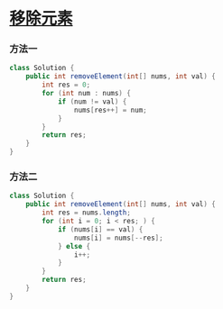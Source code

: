 # [移除元素](https://leetcode-cn.com/problems/remove-element/)

### 方法一

```java
class Solution {
    public int removeElement(int[] nums, int val) {
        int res = 0;
        for (int num : nums) {
            if (num != val) {
                nums[res++] = num;
            }
        }
        return res;
    }
}
```

### 方法二

```java
class Solution {
    public int removeElement(int[] nums, int val) {
        int res = nums.length;
        for (int i = 0; i < res; ) {
            if (nums[i] == val) {
                nums[i] = nums[--res];
            } else {
                i++;
            }
        }
        return res;
    }
}
```

